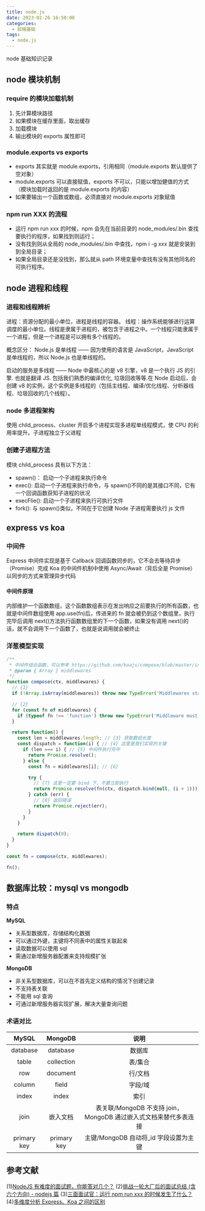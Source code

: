 ```yaml
---
title: node.js
date: 2023-02-26 16:50:00
categories:
  - 前端基础
tags:
  - node.js
---
```


node 基础知识记录

<!-- more -->

## node 模块机制

### require 的模块加载机制

1. 先计算模块路径
2. 如果模块在缓存里面，取出缓存
3. 加载模块
4. 输出模块的 exports 属性即可

### module.exports vs exports

- exports 其实就是 module.exports，引用相同（module.exports 默认提供了空对象）
- module.exports 可以直接赋值，exports 不可以，只能以增加健值的方式（模块加载时返回的是 module.exports 的内容）
- 如果要输出一个函数或数组，必须直接对 module.exports 对象赋值

### npm run XXX 的流程

- 运行 npm run xxx 的时候，npm 会先在当前目录的 node_modules/.bin 查找要执行的程序，如果找到则运行；
- 没有找到则从全局的 node_modules/.bin 中查找，npm i -g xxx 就是安装到到全局目录；
- 如果全局目录还是没找到，那么就从 path 环境变量中查找有没有其他同名的可执行程序。

## node 进程和线程

### 进程和线程辨析

进程：资源分配的最小单位，进程是线程的容器。
线程：操作系统能够进行运算调度的最小单位。线程是隶属于进程的，被包含于进程之中。一个线程只能隶属于一个进程，但是一个进程是可以拥有多个线程的。

概念区分：
Node.js 是单线程 —— 因为使用的语言是 JavaScript，JavaScript 是单线程的，所以 Node.js 也是单线程的。

启动的服务是多线程 —— Node 中最核心的是 v8 引擎，v8 是一个执行 JS 的引擎. 也就是翻译 JS. 包括我们熟悉的编译优化, 垃圾回收等等.在 Node 启动后，会创建 v8 的实例，这个实例是多线程的（包括主线程、编译/优化线程、分析器线程、垃圾回收的几个线程）。

### node 多进程架构

使用 child_process、cluster 开启多个进程实现多进程单线程模式，使 CPU 的利用率提升。子进程独立于父进程

### 创建子进程方法

模块 child_process 具有以下方法：

- spawn()： 启动一个子进程来执行命令
- exec(): 启动一个子进程来执行命令，与 spawn()不同的是其接口不同，它有一个回调函数获知子进程的状况
- execFlie(): 启动一个子进程来执行可执行文件
- fork(): 与 spawn()类似，不同在于它创建 Node 子进程需要执行 js 文件

## express vs koa

### 中间件

Express 中间件实现是基于 Callback 回调函数同步的，它不会去等待异步（Promise）完成
Koa 的中间件机制中使用 Async/Await（背后全是 Promise）以同步的方式来管理异步代码

#### 中间件原理

内部维护一个函数数组，这个函数数组表示在发出响应之前要执行的所有函数，也就是中间件数组使用 app.use(fn)后，传进来的 fn 就会被扔到这个数组里，执行完毕后调用 next()方法执行函数数组里的下一个函数，如果没有调用 next()的话，就不会调用下一个函数了，也就是说调用就会被终止

### 洋葱模型实现

```JavaScript
/**
 * 中间件组合函数，可以参考 https://github.com/koajs/compose/blob/master/index.js
 * @param { Array } middlewares
 */
function compose(ctx, middlewares) {
  // {1}
  if (!Array.isArray(middlewares)) throw new TypeError('Middlewares stack must be an array!')

  // {2}
  for (const fn of middlewares) {
    if (typeof fn !== 'function') throw new TypeError('Middleware must be composed of functions!')
  }

  return function() {
    const len = middlewares.length; // {3} 获取数组长度
    const dispatch = function(i) { // {4} 这里是我们实现的关键
      if (len === i) { // {5} 中间件执行完毕
        return Promise.resolve();
      } else {
        const fn = middlewares[i]; // {6}

        try {
          // {7} 这里一定要 bind 下，不要立即执行
          return Promise.resolve(fn(ctx, dispatch.bind(null, (i + 1))));
        } catch (err) {
          // {8} 返回错误
          return Promise.reject(err);
        }
      }
    }

    return dispatch(0);
  }
}

const fn = compose(ctx, middlewares);

fn();

```

## 数据库比较：mysql vs mongodb

### 特点

**MySQL**

- 关系型数据库，存储结构化数据
- 可以通过外键，主键将不同表中的属性关联起来
- 读取数据可以使用 sql
- 需通过新增服务器配置来支持规模扩张

**MongoDB**

- 非关系型数据库，可以在不首先定义结构的情况下创建记录
- 不支持表关联
- 不能用 sql 查询
- 可通过新增服务器实现扩展，解决大量查询问题

### 术语对比

|    MySQL    |   MongoDB   |                               说明                               |
| :---------: | :---------: | :--------------------------------------------------------------: |
|  database   |  database   |                              数据库                              |
|    table    | collection  |                             表/集合                              |
|     row     |  document   |                             行/文档                              |
|   column    |    field    |                             字段/域                              |
|    index    |    index    |                               索引                               |
|    join     |  嵌入文档   | 表关联/MongoDB 不支持 join，MongoDB 通过嵌入式文档来替代多表连接 |
| primary key | primary key |              主键/MongoDB 自动将\_id 字段设置为主键              |

## 参考文献

(1)[NodeJS 有难度的面试题，你能答对几个？](https://juejin.cn/post/6844903951742025736)
(2)[挑战一轮大厂后的面试总结 (含六个方向) - nodejs 篇](https://juejin.cn/post/6844904071501971469)
(3)[三面面试官：运行 npm run xxx 的时候发生了什么？](https://juejin.cn/post/7078924628525056007)
(4)[多维度分析 Express、Koa 之间的区别](https://juejin.cn/post/6844904099767386126)
